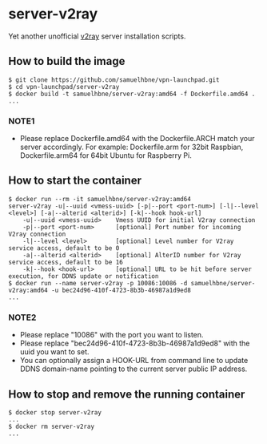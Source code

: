 # server-v2ray

Yet another unofficial [v2ray](https://github.com/v2ray) server installation scripts.

## How to build the image

```shell
$ git clone https://github.com/samuelhbne/vpn-launchpad.git
$ cd vpn-launchpad/server-v2ray
$ docker build -t samuelhbne/server-v2ray:amd64 -f Dockerfile.amd64 .
...
```

### NOTE1

- Please replace Dockerfile.amd64 with the Dockerfile.ARCH match your server accordingly. For example: Dockerfile.arm for 32bit Raspbian, Dockerfile.arm64 for 64bit Ubuntu for Raspberry Pi.

## How to start the container

```shell
$ docker run --rm -it samuelhbne/server-v2ray:amd64
server-v2ray -u|--uuid <vmess-uuid> [-p|--port <port-num>] [-l|--level <level>] [-a|--alterid <alterid>] [-k|--hook hook-url]
    -u|--uuid <vmess-uuid>    Vmess UUID for initial V2ray connection
    -p|--port <port-num>      [optional] Port number for incoming V2ray connection
    -l|--level <level>        [optional] Level number for V2ray service access, default to be 0
    -a|--alterid <alterid>    [optional] AlterID number for V2ray service access, default to be 16
    -k|--hook <hook-url>      [optional] URL to be hit before server execution, for DDNS update or notification
$ docker run --name server-v2ray -p 10086:10086 -d samuelhbne/server-v2ray:amd64 -u bec24d96-410f-4723-8b3b-46987a1d9ed8
...
```

### NOTE2

- Please replace "10086" with the port you want to listen.
- Please replace "bec24d96-410f-4723-8b3b-46987a1d9ed8" with the uuid you want to set.
- You can optionally assign a HOOK-URL from command line to update DDNS domain-name pointing to the current server public IP address.

## How to stop and remove the running container

```shell
$ docker stop server-v2ray
...
$ docker rm server-v2ray
...
```
